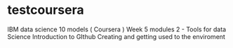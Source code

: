 # testcoursera
IBM data science 10 models ( Coursera )
Week 5 modules 2 - Tools for data Science
Introduction to GIthub
Creating and getting used to the enviroment
  
